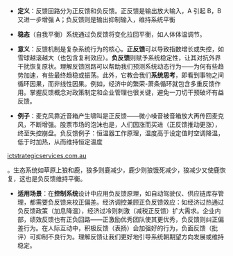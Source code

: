 - **定义**：反馈回路分为正反馈和负反馈。正反馈是输出放大输入，A 引起 B，B 又进一步增强 A；负反馈则是输出抑制输入，维持系统平衡​
- **稳态**（自我平衡）系统通过负反馈将变化拉回平衡，如人体体温调节。

- **意义**：反馈机制是复杂系统行为的核心。**正反馈**可以导致指数增长或失控，如雪球越滚越大（也包含复利效应）。**负反馈**则赋予系统稳定性，让其对抗外界干扰恢复原状。理解反馈回路可以帮助我们预测系统动态行为——为何有些趋势加速，有些最终趋稳或振荡。此外，它教会我们**系统思考**，即看到事物之间循环因果，而非线性因果。例如，经济中的繁荣-萧条循环就包含多重反馈作用。掌握反馈概念对政策制定和企业管理也很关键，避免一刀切干预破坏有益反馈。
- **例子**：麦克风靠近音箱产生啸叫是正反馈——微小噪音被音箱放大再传回麦克风，不断增强。股票市场的泡沫也是，人们因涨而买进（正反馈推动更涨），终至失控崩盘。负反馈例子：恒温器工作原理，温度高于设定值时空调降温，低于时加热，从而维持恒定温度​

[ictstrategicservices.com.au](https://www.ictstrategicservices.com.au/2017/07/14/113-fantastic-thinking-tools-from-farnam-street/#:~:text=effects%20frequently%20resulting%20from%20continual,catalysis)

。生态系统如草原上狼和鹿，狼多则鹿减少，鹿少则狼饿死减少，狼减少又使鹿恢复，这也是负反馈维持平衡。

- **适用场景**：在**控制系统**设计中应用负反馈原理，如自动驾驶仪、供应链库存管理，都需要负反馈来校正偏差。经济调控兼顾正负反馈效应：如经济过热通过负反馈政策（加息降温），经济过冷则刺激（减税正反馈）扩大需求。企业内部，绩效反馈也有正负回路——正激励优秀团队使其更优秀，负反馈则纠正偏差行为。在人际互动中，积极反馈（表扬）会加强好的行为，负面反馈（批评）可抑制不良行为。理解反馈让我们更好地引导系统朝期望方向发展或维持稳定。